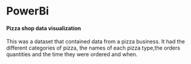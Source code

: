 # PowerBi
#### Pizza shop data visualization
This was a dataset that contained data from a pizza business. It had the different categories of pizza, the names of each pizza type,the orders quantities and the time they were ordered and when.
